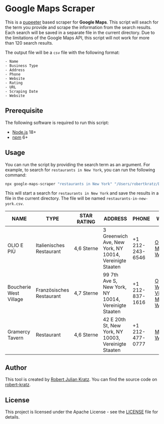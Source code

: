 # Google Maps Scraper

This is a [pupeeter](https://pptr.dev/) based scraper for **Google Maps**. This script will seach for the term you provide and scrape the information from the search results. Each search will be saved in a separate file in the current directory. Due to the limitations of the Google Maps API, this script will not work for more than 120 search results.

The output file will be a `csv` file with the following format:

```csv
- Name
- Business Type
- Address
- Phone
- Website
- Rating
- URL
- Scraping Date
- Website
```

## Prerequisite

The following software is required to run this script:

- [Node.js](https://nodejs.org/en/) 18+
- [npm](https://www.npmjs.com/) 6+

## Usage

You can run the script by providing the search term as an argument. For example, to search for `restaurants in New York`, you can run the following command:

```bash
npx google-maps-scraper "restaurants in New York" "/Users/robertkratz/Desktop/"
```

This will start a search for `restaurants in New York` and save the results in a file in the current directory. The file will be named `restaurants-in-new-york.csv`.

| NAME                   | TYPE                     | STAR RATING | ADDRESS                                                 | PHONE           | WEBSITE                                                                                                                                                                                                                               | SCRAPED AT               | EMAIL | CONTACTED | URL                                                                                                                                                                                                                                             |
| ---------------------- | ------------------------ | ----------- | ------------------------------------------------------- | --------------- | ------------------------------------------------------------------------------------------------------------------------------------------------------------------------------------------------------------------------------------- | ------------------------ | ----- | --------- | ----------------------------------------------------------------------------------------------------------------------------------------------------------------------------------------------------------------------------------------------- |
| OLIO E PIÙ             | Italienisches Restaurant | 4,6 Sterne  | 3 Greenwich Ave, New York, NY 10014, Vereinigte Staaten | +1 212-243-6546 | [Opentable](https://www.opentable.com/restaurant/profile/55837?ref=1068), [Menus](https://www.olioepiu.com/menus/), [Website](https://www.olioepiu.com/)                                                                              | 2024-08-06T15:41:10.406Z |       |           | [Google Maps](https://www.google.com/maps/place/OLIO+E+PI%C3%99/data=!4m7!3m6!1s0x89c25996bd0915fd:0x294a27aedc2f4135!8m2!3d40.7338208!4d-73.9997931!16s%2Fg%2F1tjyvj49!19sChIJ_RUJvZZZwokRNUEv3K4nSik?ucbcb=1&authuser=0&hl=de&rclk=1)         |
| Boucherie West Village | Französisches Restaurant | 4,7 Sterne  | 99 7th Ave S, New York, NY 10014, Vereinigte Staaten    | +1 212-837-1616 | [Opentable](https://www.opentable.com/restaurant/profile/346609?ref=1068), [West Village Menus](https://www.boucherie.nyc/west-village-menus/), [Website](https://www.boucherieus.com/)                                               | 2024-08-06T15:41:12.208Z |       |           | [Google Maps](https://www.google.com/maps/place/Boucherie+West+Village/data=!4m7!3m6!1s0x89c25993862d9fab:0xc76173738eeacb72!8m2!3d40.733047!4d-74.0028772!16s%2Fg%2F11c2lq_l86!19sChIJq58thpNZwokRcsvqjnNzYcc?ucbcb=1&authuser=0&hl=de&rclk=1) |
| Gramercy Tavern        | Restaurant               | 4,6 Sterne  | 42 E 20th St, New York, NY 10003, Vereinigte Staaten    | +1 212-477-0777 | [Menu](http://www.gramercytavern.com/menu/?utm_source=GoogleBusinessProfile&utm_medium=Menu&utm_campaign=MapLabs), [Website](http://www.gramercytavern.com/?utm_source=GoogleBusinessProfile&utm_medium=Website&utm_campaign=MapLabs) | 2024-08-06T15:41:14.022Z |       |           | [Google Maps](https://www.google.com/maps/place/Gramercy+Tavern/data=!4m7!3m6!1s0x89c259a1820824bd:0x2b79dcdc251b8415!8m2!3d40.7384555!4d-73.9885064!16s%2Fm%2F020dmrk!19sChIJvSQIgqFZwokRFYQbJdzceSs?ucbcb=1&authuser=0&hl=de&rclk=1)          |

## Author

This tool is created by [Robert Julian Kratz](https://rjks.us). You can find the source code on [robert-kratz](https://github.com/robert-kratz).

## License

This project is licensed under the Apache License - see the [LICENSE](LICENSE) file for details.

